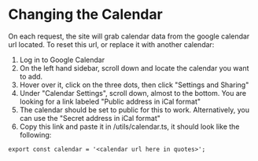# Changing the Calendar

On each request, the site will grab calendar data from the google calendar url located. To reset this url, or replace it with another calendar:

1. Log in to Google Calendar
2. On the left hand sidebar, scroll down and locate the calendar you want to add.
3. Hover over it, click on the three dots, then click "Settings and Sharing"
4. Under "Calendar Settings", scroll down, almost to the bottom. You are looking for a link labeled "Public address in iCal format"
5. The calendar should be set to public for this to work. Alternatively, you can use the "Secret address in iCal format"
6. Copy this link and paste it in /utils/calendar.ts, it should look like the following: 

```
export const calendar = '<calendar url here in quotes>';
```
